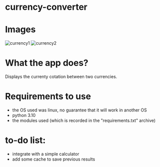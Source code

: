 # currency-converter

# Images
![currency1](https://github.com/jean0t/currency-converter/assets/127698173/a33726a3-86b2-4e83-a897-aa7567e468de)
![currency2](https://github.com/jean0t/currency-converter/assets/127698173/222249f7-dfaa-491c-a694-7c6eb117220d)

# What the app does?
 Displays the currenty cotation between two currencies.
 
# Requirements to use
- the OS used was linux, no guarantee that it will work in another OS
- python 3.10
- the modules used (which is recorded in the "requirements.txt" archive)

# to-do list:
- integrate with a simple calculator
- add some cache to save previous results
